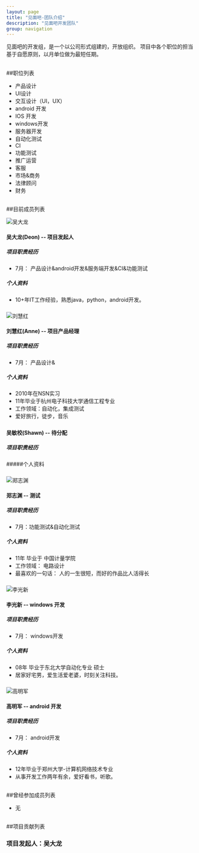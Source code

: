 ```yaml
---
layout: page
title: "见面吧-团队介绍"
description: "见面吧开发团队"
group: navigation
---
```

见面吧的开发组，是一个以公司形式组建的，开放组织。
项目中各个职位的担当基于自愿原则，以月单位做为最短任期。
##
##职位列表
*  产品设计
*  UI设计
*  交互设计（UI，UX）
*  android 开发
*  IOS 开发
*  windows开发
*  服务器开发 
*  自动化测试
*  CI
*  功能测试
*  推广运营
*  客服
*  市场&商务
*  法律顾问
*  财务
##
##目前成员列表

![吴大龙](/images/deonwu.png)
#### 吴大龙(Deon) -- 项目发起人

##### 项目职责经历

* 7月： 产品设计&android开发&服务端开发&CI&功能测试

##### 个人资料
* 10+年IT工作经验，熟悉java，python，android开发。 

#####


![刘慧红](/images/Anne.jpg)
#### 刘慧红(Anne) -- 项目产品经理

##### 项目职责经历 

* 7月： 产品设计&

##### 个人资料
* 2010年在NSN实习
* 11年毕业于杭州电子科技大学通信工程专业
* 工作领域：自动化，集成测试
* 爱好旅行，徒步，音乐

#####


#### 吴敏校(Shawn) -- 待分配

##### 项目职责经历

#####个人资料

#####


![郑志渊](/images/Jerry.jpg)
#### 郑志渊 -- 测试

##### 项目职责经历
* 7月：功能测试&自动化测试

##### 个人资料
* 11年 毕业于 中国计量学院
* 工作领域： 电路设计
* 最喜欢的一句话： 人的一生很短，而好的作品比人活得长
#####



![李光新](/images/李光新.jpg)
#### 李光新 -- windows 开发

##### 项目职责经历
* 7月： windows开发

##### 个人资料 
* 08年 毕业于东北大学自动化专业 硕士
* 居家好宅男，爱生活爱老婆，时刻关注科技。
#####



![高明军](/images/高兄.jpg)
#### 高明军 -- android 开发

##### 项目职责经历
* 7月： android开发

##### 个人资料
* 12年毕业于郑州大学-计算机网络技术专业
* 从事开发工作两年有余，爱好看书，听歌。


##
##曾经参加成员列表
* 无
##
##项目贡献列表
### 项目发起人：吴大龙
 
